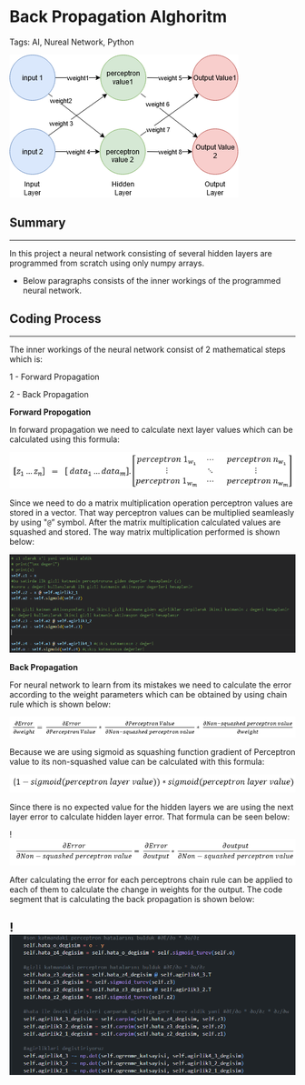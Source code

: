 # Back Propagation Alghoritm

Tags: AI, Nureal Network, Python

![Untitled](Back%20Propagation%20Alghoritm%20f331bed106aa4d8c9d64ff008a5e9dc5/Untitled.png)

## Summary

---

In this project a neural network consisting of several hidden layers are programmed from scratch using only numpy arrays. 

 - Below paragraphs consists of the inner workings of the programmed neural network.

## Coding Process

---

The inner workings of the neural network consist of 2 mathematical steps which is:

1 - Forward Propagation

2 - Back Propagation

************Forward Propogation************

In forward propagation we need to calculate next layer values which can be calculated using this formula:

![Untitled](Back%20Propagation%20Alghoritm%20f331bed106aa4d8c9d64ff008a5e9dc5/Untitled%201.png)

Since we need to do a matrix multiplication operation perceptron values are stored in a vector. That way perceptron values can be multiplied seamleasly by using "`@`” symbol. After the matrix multiplication calculated values are squashed and stored. The way matrix multiplication performed is shown below:

![Untitled](Back%20Propagation%20Alghoritm%20f331bed106aa4d8c9d64ff008a5e9dc5/Untitled%202.png)

  

********************************Back Propagation********************************

For neural network to learn from its mistakes we need to calculate the error according to the weight parameters which can be obtained by using chain rule which is shown below:

![Untitled](Back%20Propagation%20Alghoritm%20f331bed106aa4d8c9d64ff008a5e9dc5/Untitled%203.png)

Because we are using sigmoid as squashing function gradient of Perceptron value to its non-squashed value can be calculated with this formula:

![Untitled](Back%20Propagation%20Alghoritm%20f331bed106aa4d8c9d64ff008a5e9dc5/Untitled%204.png)

 Since there is no expected value for the hidden layers we are using the next layer error to calculate hidden layer error. That formula can be seen below: 

!![Untitled](Back%20Propagation%20Alghoritm%20f331bed106aa4d8c9d64ff008a5e9dc5/Untitled%205.png)

 After calculating the error for each perceptrons chain rule can be applied to each of them to calculate the change in weights for the output. The code segment that is calculating the back propagation is shown below: 

 !![Untitled](Back%20Propagation%20Alghoritm%20f331bed106aa4d8c9d64ff008a5e9dc5/Untitled%206.png)
---
